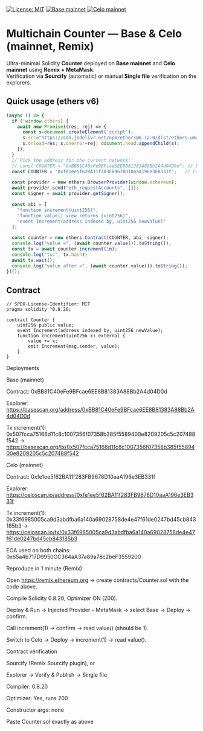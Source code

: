 [![License: MIT](https://img.shields.io/badge/License-MIT-green.svg)](LICENSE)
[![Base mainnet](https://img.shields.io/badge/Base-deployed-blue)](https://basescan.org/address/0xBB81C40eFe9BFcae6EE8B81383A88Bb2A4d04D0d)
[![Celo mainnet](https://img.shields.io/badge/Celo-deployed-gold)](https://celoscan.io/address/0xfe1ee5f62BA11f283FB9678D10aaA196e3EB331f)

# Multichain Counter — Base & Celo (mainnet, Remix)

Ultra-minimal Solidity **Counter** deployed on **Base mainnet** and **Celo mainnet** using **Remix + MetaMask**.  
Verification via **Sourcify** (automatic) or manual **Single file** verification on the explorers.

## Quick usage (ethers v6)

```js
(async () => {
  if (!window.ethers) {
    await new Promise((res, rej) => {
      const s=document.createElement('script');
      s.src="https://cdn.jsdelivr.net/npm/ethers@6.12.0/dist/ethers.umd.min.js";
      s.onload=res; s.onerror=rej; document.head.appendChild(s);
    });
  }
  // Pick the address for the current network:
  // const COUNTER = "0xBB81C40eFe9BFcae6EE8B81383A88Bb2A4d04D0d"; // Base mainnet
  const COUNTER = "0xfe1ee5f62BA11f283FB9678D10aaA196e3EB331f";   // Celo mainnet

  const provider = new ethers.BrowserProvider(window.ethereum);
  await provider.send("eth_requestAccounts", []);
  const signer = await provider.getSigner();

  const abi = [
    "function increment(uint256)",
    "function value() view returns (uint256)",
    "event Increment(address indexed by, uint256 newValue)"
  ];

  const counter = new ethers.Contract(COUNTER, abi, signer);
  console.log("value =", (await counter.value()).toString());
  const tx = await counter.increment(1n);
  console.log("tx:", tx.hash);
  await tx.wait();
  console.log("value after =", (await counter.value()).toString());
})();
````

## Contract

```solidity
// SPDX-License-Identifier: MIT
pragma solidity ^0.8.20;

contract Counter {
    uint256 public value;
    event Increment(address indexed by, uint256 newValue);
    function increment(uint256 x) external {
        value += x;
        emit Increment(msg.sender, value);
    }
}
````

Deployments

Base (mainnet)

Contract: 0xBB81C40eFe9BFcae6EE8B81383A88Bb2A4d04D0d

Explorer: https://basescan.org/address/0xBB81C40eFe9BFcae6EE8B81383A88Bb2A4d04D0d

Tx increment(1): 0x507fcca75166d11c8c1007356f07358b385f5589400e8209205c5c207488f542
→ https://basescan.org/tx/0x507fcca75166d11c8c1007356f07358b385f5589400e8209205c5c207488f542

Celo (mainnet)

Contract: 0xfe1ee5f62BA11f283FB9678D10aaA196e3EB331f

Explorer: https://celoscan.io/address/0xfe1ee5f62BA11f283FB9678D10aaA196e3EB331f

Tx increment(1): 0x33f6985005ca9d3abdfba6a140a69028758de4e47f61de0247bd45cb843185b3
→ https://celoscan.io/tx/0x33f6985005ca9d3abdfba6a140a69028758de4e47f61de0247bd45cb843185b3

EOA used on both chains: 0x65a4b717D9950CC364aA37a89a78c2beF3559200

Reproduce in 1 minute (Remix)

Open https://remix.ethereum.org
 → create contracts/Counter.sol with the code above.

Compile Solidity 0.8.20, Optimizer ON (200).

Deploy & Run → Injected Provider – MetaMask → select Base → Deploy → confirm.

Call increment(1) → confirm → read value() (should be 1).

Switch to Celo → Deploy → increment(1) → read value().

Contract verification

Sourcify (Remix Sourcify plugin), or

Explorer → Verify & Publish → Single file

Compiler: 0.8.20

Optimizer: Yes, runs 200

Constructor args: none

Paste Counter.sol exactly as above
